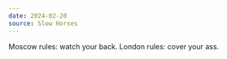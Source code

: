 ```yaml
---
date: 2024-02-20
source: Slow Horses
---
```


Moscow rules: watch your back. London rules: cover your ass.
